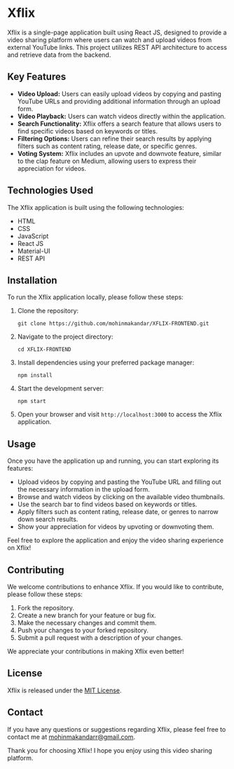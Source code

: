# Xflix

Xflix is a single-page application built using React JS, designed to provide a video sharing platform where users can watch and upload videos from external YouTube links. This project utilizes REST API architecture to access and retrieve data from the backend.

## Key Features

- **Video Upload:** Users can easily upload videos by copying and pasting YouTube URLs and providing additional information through an upload form.
- **Video Playback:** Users can watch videos directly within the application.
- **Search Functionality:** Xflix offers a search feature that allows users to find specific videos based on keywords or titles.
- **Filtering Options:** Users can refine their search results by applying filters such as content rating, release date, or specific genres.
- **Voting System:** Xflix includes an upvote and downvote feature, similar to the clap feature on Medium, allowing users to express their appreciation for videos.

## Technologies Used

The Xflix application is built using the following technologies:

- HTML
- CSS
- JavaScript
- React JS
- Material-UI
- REST API

## Installation

To run the Xflix application locally, please follow these steps:

1. Clone the repository: 
   ```
   git clone https://github.com/mohinmakandar/XFLIX-FRONTEND.git
   ```

2. Navigate to the project directory:
   ```
   cd XFLIX-FRONTEND
   ```

3. Install dependencies using your preferred package manager:
   ```
   npm install
   ```

4. Start the development server:
   ```
   npm start
   ```

5. Open your browser and visit `http://localhost:3000` to access the Xflix application.

## Usage

Once you have the application up and running, you can start exploring its features:

- Upload videos by copying and pasting the YouTube URL and filling out the necessary information in the upload form.
- Browse and watch videos by clicking on the available video thumbnails.
- Use the search bar to find videos based on keywords or titles.
- Apply filters such as content rating, release date, or genres to narrow down search results.
- Show your appreciation for videos by upvoting or downvoting them.

Feel free to explore the application and enjoy the video sharing experience on Xflix!

## Contributing

We welcome contributions to enhance Xflix. If you would like to contribute, please follow these steps:

1. Fork the repository.
2. Create a new branch for your feature or bug fix.
3. Make the necessary changes and commit them.
4. Push your changes to your forked repository.
5. Submit a pull request with a description of your changes.

We appreciate your contributions in making Xflix even better!

## License

Xflix is released under the [MIT License](https://opensource.org/licenses/MIT).

## Contact

If you have any questions or suggestions regarding Xflix, please feel free to contact me at mohinmakandarr@gmail.com.

Thank you for choosing Xflix! I hope you enjoy using this video sharing platform.

